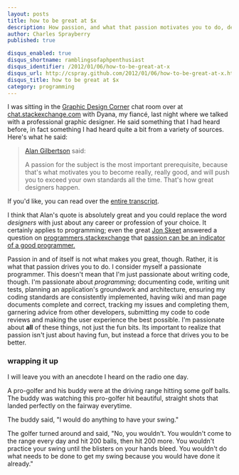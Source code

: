 ```yaml
---
layout: posts
title: how to be great at $x
description: How passion, and what that passion motivates you to do, determines whether you'll be great or not
author: Charles Sprayberry
published: true

disqus_enabled: true
disqus_shortname: ramblingsofaphpenthusiast
disqus_identifier: /2012/01/06/how-to-be-great-at-x
disqus_url: http://cspray.github.com/2012/01/06/how-to-be-great-at-x.html
disqus_title: how to be great at $x
category: programming
---
```


<p>I was sitting in the <a href="http://chat.stackexchange.com/rooms/1240/graphic-design-corner">Graphic Design Corner</a> chat room over at <a href="http://chat.stackexchange.com/">chat.stackexchange.com</a>
with Dyana, my fiancé, last night where we talked with a professional graphic designer.  He said something
that I had heard before, in fact something I had heard quite a bit from a variety of sources.  Here's what
he said:

<blockquote>
<div><a href="http://graphicdesign.stackexchange.com/users/1286/alan-gilbertson">Alan Gilbertson</a> said:</div>
<p>A passion for the subject is the most important prerequisite, because that's what motivates you to become really, really good, and will push you to exceed your own standards all the time. That's how great designers happen.</p>
</blockquote>

<p>If you'd like, you can read over the <a href="http://chat.stackexchange.com/transcript/message/2911100#2911100">entire
transcript</a>.</p>

<p>I think that Alan's quote is absolutely great and you could replace the word <em>designers</em> with just
about any career or profession of your choice.  It certainly applies to programming; even the great
<a href="http://stackexchange.com/users/11683">Jon Skeet</a> answered a question on <a href="http://programmers.stackexchange.com/">programmers.stackexchange</a>
that <a href="http://programmers.stackexchange.com/a/33817/28038">passion can be an indicator of a good programmer.</a></p>

<p>Passion in and of itself is not what makes you great, though.  Rather, it is what that passion drives you to do.
I consider myself a passionate programmer.  This doesn't mean that I'm just passionate about writing code, though.  I'm
passionate about <em>programming</em>; documenting code, writing unit tests, planning an application's groundwork and architecture,
ensuring my coding standards are consistently implemented, having wiki and man page documents complete and
correct, tracking my issues and completing them, garnering advice from other developers, submitting my code
to code reviews and making the user experience the best possible.  I'm passionate about <strong>all</strong> of
these things, not just the fun bits.  Its important to realize that passion isn't just about having fun, but instead a force that drives you to be better.</p>

<h3>wrapping it up</h3>

<p>I will leave you with an anecdote I heard on the radio one day.</p>

<p>A pro-golfer and his buddy were at the driving range hitting some golf balls.  The buddy was watching this pro-golfer hit beautiful, straight
shots that landed perfectly on the fairway everytime.</p>
<p>The buddy said, "I would do anything to have your swing."</p>
<p>The golfer turned around and said, "No, you wouldn't.  You wouldn't come to the range every day and hit 200 balls,
then hit 200 more.  You wouldn't practice your swing until the blisters on your hands bleed.  You wouldn't do what
needs to be done to get my swing because you would have done it already."</p>
